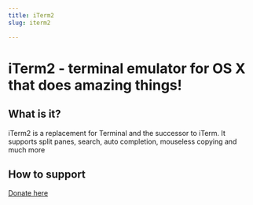 ```yaml
---
title: iTerm2
slug: iterm2

---
```


# iTerm2 - terminal emulator for OS X that does amazing things!

## What is it?

iTerm2 is a replacement for Terminal and the successor to iTerm. It supports split panes, search, auto completion, mouseless copying and much more

## How to support

[Donate here](https://www.iterm2.com/)
